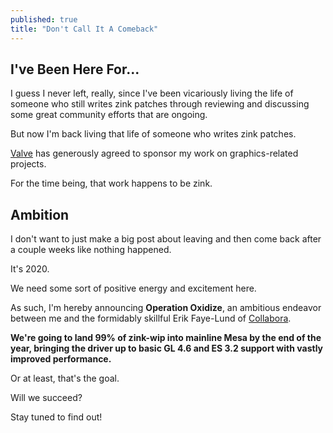 ```yaml
---
published: true
title: "Don't Call It A Comeback"
---
```

## I've Been Here For...

I guess I never left, really, since I've been vicariously living the life of someone who still writes zink patches through reviewing and discussing some great community efforts that are ongoing.

But now I'm back living that life of someone who writes zink patches.

[Valve](http://www.valvesoftware.com/) has generously agreed to sponsor my work on graphics-related projects.

For the time being, that work happens to be zink.

## Ambition
I don't want to just make a big post about leaving and then come back after a couple weeks like nothing happened.

It's 2020.

We need some sort of positive energy and excitement here.

As such, I'm hereby announcing **Operation Oxidize**, an ambitious endeavor between me and the formidably skillful Erik Faye-Lund of [Collabora](https://www.collabora.com/).

**We're going to land 99% of zink-wip into mainline Mesa by the end of the year, bringing the driver up to basic GL 4.6 and ES 3.2 support with vastly improved performance.**

Or at least, that's the goal.

Will we succeed?

Stay tuned to find out!
